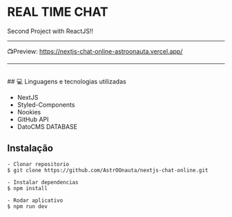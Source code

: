# REAL TIME CHAT
Second Project with ReactJS!!
<br><hr>
📺Preview: https://nextjs-chat-online-astroonauta.vercel.app/
<hr>
<div align = "center">
  
<img src="">
 
</div>
<br>
## 💻 Linguagens e tecnologias utilizadas

  - NextJS
  - Styled-Components
  - Nookies
  - GitHub API
  - DatoCMS DATABASE

## Instalação

    - Clonar repositorio
    $ git clone https://github.com/AstrOOnauta/nextjs-chat-online.git

    - Instalar dependencias
    $ npm install

    - Rodar aplicativo
    $ npm run dev